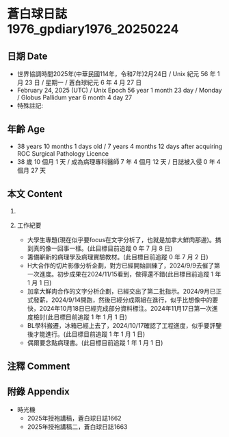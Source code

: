 [_metadata_:encoding]: - "utf-8"
[_metadata_:language]: - "zh-Hant-TW"
[_metadata_:fileformat]: - "markdown"
[_metadata_:MIME_type]: - "text/plain"
[_metadata_:markdown_version]: - "commonmark version 0.30"
[_metadata_:markdown_spec]: - "https://spec.commonmark.org/0.30/"

# 蒼白球日誌1976_gpdiary1976_20250224 #

## 日期 Date ##

* 世界協調時間2025年(中華民國114年，令和7年)2月24日 / Unix 紀元 56 年 1 月 23 日 / 星期一 / 蒼白球紀元 6 年 4 月 27 日
* February 24, 2025 (UTC) / Unix Epoch 56 year 1 month 23 day / Monday / Globus Pallidum year 6 month 4 day 27
* 特殊註記:

## 年齡 Age ##

* 38 years 10 months 1 days old / 7 years 4 months 12 days after acquiring ROC Surgical Pathology Licence
* 38 歲 10 個月 1 天 / 成為病理專科醫師 7 年 4 個月 12 天 / 日誌被入侵 0 年 4 個月 27 天

## 本文 Content ##

1. 

2. 工作紀要

    - 大學生專題(現在似乎要focus在文字分析了，也就是加拿大鮮肉那邊)。搞到真的像一回事一樣。(此目標目前追蹤 0 年 7 月 8 日)
    - 籌備嶄新的病理學及病理實驗教材。(此目標目前追蹤 0 年 7 月 2 日)
    - H大合作的切片影像分析企劃，對方已經開始訓練了，2024/9/9去催了第一次進度。初步成果在2024/11/15看到，做得還不錯(此目標目前追蹤 1 年 1 月 1 日)
    - 加拿大鮮肉合作的文字分析企劃，已經交出了第二批指示。2024/9月已正式發薪，2024/9/14開跑，然後已經分成兩組在進行，似乎比想像中的要快，2024年10月18日已經完成部分資料標注。2024年11月17日第一次進度檢討(此目標目前追蹤 1 年 1 月 1 日)
    - BL學科搬遷，冰箱已經上去了，2024/10/17確認了工程進度，似乎要評鑒後才能進行。(此目標目前追蹤 1 年 1 月 1 日)
    - 偶爾要念點病理書。(此目標目前追蹤 1 年 1 月 1 日)

## 注釋 Comment ##


## 附錄 Appendix ##

* 時光機
    - 2025年授袍講稿，蒼白球日誌1662
    - 2025年授袍講稿二，蒼白球日誌1663
